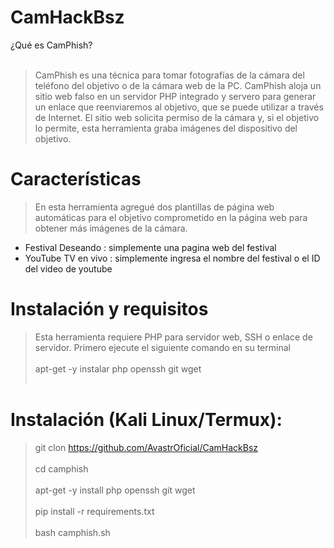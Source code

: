 # CamHackBsz
¿Qué es CamPhish?
<br></br>
> CamPhish es una técnica para tomar fotografías de la cámara del teléfono del objetivo o de la cámara web de la PC. CamPhish aloja un sitio web falso en un servidor PHP integrado y servero para generar un enlace que reenviaremos al objetivo, que se puede utilizar a través de Internet. El sitio web solicita permiso de la cámara y, si el objetivo lo permite, esta herramienta graba imágenes del dispositivo del objetivo.

# Características
> En esta herramienta agregué dos plantillas de página web automáticas para el objetivo comprometido en la página web para obtener más imágenes de la cámara.
- Festival Deseando : simplemente una pagina web del festival 
- YouTube TV en vivo : simplemente ingresa el nombre del festival o el ID del video de youtube

# Instalación y requisitos
> Esta herramienta requiere PHP para servidor web, SSH o enlace de servidor. Primero ejecute el siguiente comando en su terminal
<br></br>
> apt-get -y instalar php openssh git wget
<br></br>
# Instalación (Kali Linux/Termux):
> git clon https://github.com/AvastrOficial/CamHackBsz
<br></br>
> cd camphish
<br></br>
> apt-get -y install php openssh git wget
<br></br>
> pip install -r requirements.txt
<br></br>
> bash camphish.sh



  
